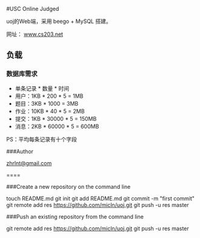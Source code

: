 #USC Online Judged

uoj的Web端，采用 beego + MySQL 搭建。

网址： www.cs203.net

## 负载

### 数据库需求

- 单条记录 * 数量 * 时间
- 用户：1KB * 200 * 5 = 1MB
- 题目：3KB * 1000 = 3MB
- 作业：10KB * 40 * 5 = 2MB
- 提交：1KB * 30000 * 5 = 150MB
- 消息：2KB * 60000 * 5 = 600MB

PS：平均每条记录有十个字段

###Author

zhrlnt@gmail.com

====

###Create a new repository on the command line

touch README.md
git init
git add README.md
git commit -m "first commit"
git remote add res https://github.com/micln/uoj.git
git push -u res master

###Push an existing repository from the command line

git remote add res 	https://github.com/micln/uoj.git
git push -u res master